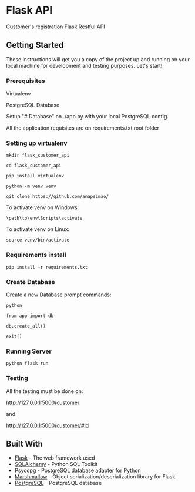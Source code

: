 # Flask API

Customer's registration Flask Restful API

## Getting Started

These instructions will get you a copy of the project up and running on your local machine for development and testing purposes. Let's start!

### Prerequisites

Virtualenv

PostgreSQL Database

Setup "# Database" on ./app.py with your local PostgreSQL config.

All the application requisites are on requirements.txt root folder

### Setting up virtualenv

```
mkdir flask_customer_api
```

```
cd flask_customer_api
```

```
pip install virtualenv
```

```
python -m venv venv
```

```
git clone https://github.com/anapsimao/
```

To activate venv on Windows:
```
\path\to\env\Scripts\activate
```

To activate venv on Linux:
```
source venv/bin/activate
```

### Requirements install

```
pip install -r requirements.txt
```

### Create Database

Create a new Database prompt commands:

```
python
```

```
from app import db
```

```
db.create_all()
```

```
exit()
```

### Running Server

```
python flask run
```

### Testing

All the testing must be done on:

 http://127.0.0.1:5000/customer

 and

 http://127.0.0.1:5000/customer/#id

## Built With

* [Flask](https://flask.palletsprojects.com/en/1.1.x/) - The web framework used
* [SQLAlchemy](https://docs.sqlalchemy.org/en/13/) - Python SQL Toolkit
* [Psycopg](https://www.psycopg.org/docs/) - PostgreSQL database adapter for Python
* [Marshmallow](https://marshmallow.readthedocs.io/en/stable/examples.html/) - Object serialization/deserialization library for Flask
* [PostgreSQL](https://www.postgresql.org/docs/) - PostgreSQL database

